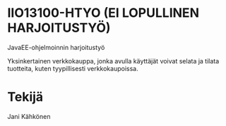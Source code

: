 # IIO13100-HTYO (EI LOPULLINEN HARJOITUSTYÖ)
JavaEE-ohjelmoinnin harjoitustyö

Yksinkertainen verkkokauppa, jonka avulla käyttäjät voivat selata ja tilata tuotteita, kuten tyypillisesti verkkokaupoissa.
# Tekijä
Jani Kähkönen
